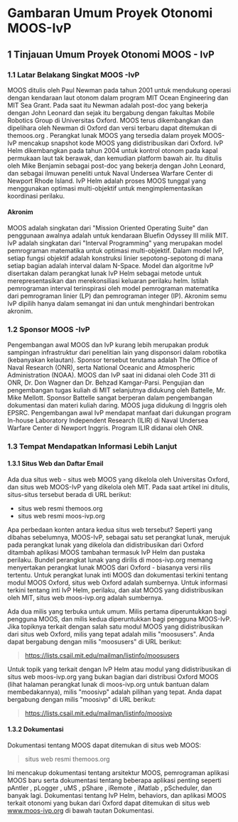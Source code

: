 # Gambaran Umum Proyek Otonomi MOOS-IvP

## 1   Tinjauan Umum Proyek Otonomi MOOS - IvP

### 1.1   Latar Belakang Singkat MOOS -IvP   
MOOS ditulis oleh Paul Newman pada tahun 2001 untuk mendukung operasi dengan kendaraan laut otonom dalam program MIT Ocean Engineering dan MIT Sea Grant. Pada saat itu Newman adalah post-doc yang bekerja dengan John Leonard dan sejak itu bergabung dengan fakultas Mobile Robotics Group di Universitas Oxford. MOOS terus dikembangkan dan dipelihara oleh Newman di Oxford dan versi terbaru dapat ditemukan di themoos.org . Perangkat lunak MOOS yang tersedia dalam proyek MOOS-IvP mencakup snapshot kode MOOS yang didistribusikan dari Oxford. IvP Helm dikembangkan pada tahun 2004 untuk kontrol otonom pada kapal permukaan laut tak berawak, dan kemudian platform bawah air. Itu ditulis oleh Mike Benjamin sebagai post-doc yang bekerja dengan John Leonard, dan sebagai ilmuwan peneliti untuk Naval Undersea Warfare Center di Newport Rhode Island. IvP Helm adalah proses MOOS tunggal yang menggunakan optimasi multi-objektif untuk mengimplementasikan koordinasi perilaku.

#### Akronim
MOOS adalah singkatan dari "Mission Oriented Operating Suite" dan penggunaan awalnya adalah untuk kendaraan Bluefin Odyssey III milik MIT. IvP adalah singkatan dari "Interval Programming" yang merupakan model pemrograman matematika untuk optimasi multi-objektif. Dalam model IvP, setiap fungsi objektif adalah konstruksi linier sepotong-sepotong di mana setiap bagian adalah interval dalam N-Space. Model dan algoritme IvP disertakan dalam perangkat lunak IvP Helm sebagai metode untuk merepresentasikan dan merekonsiliasi keluaran perilaku helm. Istilah pemrograman interval terinspirasi oleh model pemrograman matematika dari pemrograman linier (LP) dan pemrograman integer (IP). Akronim semu IvP dipilih hanya dalam semangat ini dan untuk menghindari bentrokan akronim.


### 1.2   Sponsor MOOS -IvP
Pengembangan awal MOOS dan IvP kurang lebih merupakan produk sampingan infrastruktur dari penelitian lain yang disponsori dalam robotika (kebanyakan kelautan). Sponsor tersebut terutama adalah The Office of Naval Research (ONR), serta National Oceanic and Atmospheric Administration (NOAA). MOOS dan IvP saat ini didanai oleh Code 311 di ONR, Dr. Don Wagner dan Dr. Behzad Kamgar-Parsi. Pengujian dan pengembangan tugas kuliah di MIT selanjutnya didukung oleh Battelle, Mr. Mike Mellott. Sponsor Battelle sangat berperan dalam pengembangan dokumentasi dan materi kuliah daring. MOOS juga didukung di Inggris oleh EPSRC. Pengembangan awal IvP mendapat manfaat dari dukungan program In-house Laboratory Independent Research (ILIR) di Naval Undersea Warfare Center di Newport Inggris. Program ILIR didanai oleh ONR.


### 1.3   Tempat Mendapatkan Informasi Lebih Lanjut


#### 1.3.1   Situs Web dan Daftar Email
Ada dua situs web - situs web MOOS yang dikelola oleh Universitas Oxford, dan situs web MOOS-IvP yang dikelola oleh MIT. Pada saat artikel ini ditulis, situs-situs tersebut berada di URL berikut:

- situs web resmi themoos.org
- situs web resmi moos-ivp.org

Apa perbedaan konten antara kedua situs web tersebut? Seperti yang dibahas sebelumnya, MOOS-IvP, sebagai satu set perangkat lunak, merujuk pada perangkat lunak yang dikelola dan didistribusikan dari Oxford ditambah aplikasi MOOS tambahan termasuk IvP Helm dan pustaka perilaku. Bundel perangkat lunak yang dirilis di moos-ivp.org memang menyertakan perangkat lunak MOOS dari Oxford - biasanya versi rilis tertentu. Untuk perangkat lunak inti MOOS dan dokumentasi terkini tentang modul MOOS Oxford, situs web Oxford adalah sumbernya. Untuk informasi terkini tentang inti IvP Helm, perilaku, dan alat MOOS yang didistribusikan oleh MIT, situs web moos-ivp.org adalah sumbernya.

Ada dua milis yang terbuka untuk umum. Milis pertama diperuntukkan bagi pengguna MOOS, dan milis kedua diperuntukkan bagi pengguna MOOS-IvP. Jika topiknya terkait dengan salah satu modul MOOS yang didistribusikan dari situs web Oxford, milis yang tepat adalah milis "moosusers". Anda dapat bergabung dengan milis "moosusers" di URL berikut:

> https://lists.csail.mit.edu/mailman/listinfo/moosusers

Untuk topik yang terkait dengan IvP Helm atau modul yang didistribusikan di situs web moos-ivp.org yang bukan bagian dari distribusi Oxford MOOS (lihat halaman perangkat lunak di moos-ivp.org untuk bantuan dalam membedakannya), milis "moosivp" adalah pilihan yang tepat. Anda dapat bergabung dengan milis "moosivp" di URL berikut:

> https://lists.csail.mit.edu/mailman/listinfo/moosivp


#### 1.3.2   Dokumentasi
Dokumentasi tentang MOOS dapat ditemukan di situs web MOOS:

> situs web resmi themoos.org

Ini mencakup dokumentasi tentang arsitektur MOOS, pemrograman aplikasi MOOS baru serta dokumentasi tentang beberapa aplikasi penting seperti pAntler , pLogger , uMS , pShare , iRemote , iMatlab , pScheduler, dan banyak lagi. Dokumentasi tentang IvP Helm, behaviors, dan aplikasi MOOS terkait otonomi yang bukan dari Oxford dapat ditemukan di situs web www.moos-ivp.org di bawah tautan Dokumentasi.
